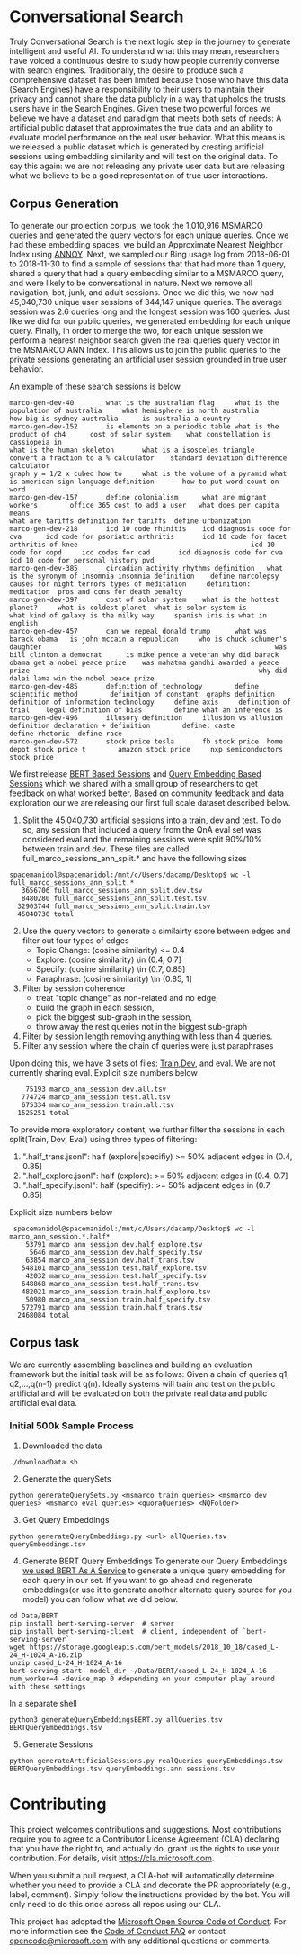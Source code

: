 # Conversational Search
Truly Conversational Search is the next logic step in the journey to generate intelligent and useful AI. To understand what this may mean, researchers have voiced a continuous desire to study how people currently converse with search engines. Traditionally, the desire to produce such a comprehensive dataset has been limited because those who have this data (Search Engines) have a responsibility to their users to maintain their privacy and cannot share the data publicly in a way that upholds the trusts users have in the Search Engines. Given these two powerful forces we believe we have a dataset and paradigm that meets both sets of needs: A artificial public dataset that approximates the true data and an ability to evaluate model performance on the real user behavior. What this means is we released a public dataset which is generated by creating artificial sessions using embedding similarity and will test on the original data. To say this again: we are not releasing any private user data but are releasing what we believe to be a good representation of true user interactions.

## Corpus Generation
To generate our projection corpus, we took the 1,010,916 MSMARCO queries and generated the query vectors for each unique queries. Once we had these embedding spaces, we build an Approximate Nearest Neighbor Index using [ANNOY](https://github.com/spotify/annoy).
Next, we sampled our Bing usage log from 2018-06-01 to 2018-11-30 to find a sample of sessions that that had more than 1 query, shared a query that had a query embedding similar to a MSMARCO query, and were likely to be conversational in nature. Next we remove all navigation, bot, junk, and adult sessions. Once we did this, we now had 45,040,730 unique user sessions of 344,147 unique queries. The average session was 2.6 queries long and the longest session was 160 queries. Just like we did for our public queries, we generated embedding for each unique query. Finally, in order to merge the two, for each unique session we perform a nearest neighbor search given the real queries query vector in the MSMARCO ANN Index. This allows us to join the public queries to the private sessions generating an artificial user session grounded in true user behavior. 

An example of these search sessions is below.
```
marco-gen-dev-40        what is the australian flag     what is the population of australia     what hemisphere is north australia                                                                       how big is sydney australia      is australia a country
marco-gen-dev-152       is elements on a periodic table what is the product of ch4      cost of solar system    what constellation is cassiopeia in                                                      what is the human skeleton       what is a isosceles triangle    convert a fraction to a % calculator    standard deviation difference calculator                                                         graph y = 1/2 x cubed how to     what is the volume of a pyramid what is american sign language definition       how to put word count on word
marco-gen-dev-157       define colonialism      what are migrant workers        office 365 cost to add a user   what does per capita means                                                               what are tariffs definition for tariffs  define urbanization
marco-gen-dev-218       icd 10 code rhinitis    icd diagnosis code for cva      icd code for psoriatic arthritis       icd 10 code for facet arthritis of knee                                           icd 10 code for copd     icd codes for cad       icd diagnosis code for cva      icd 10 code for personal history pvd
marco-gen-dev-385       circadian activity rhythms definition   what is the synonym of insomnia insomnia definition    define narcolepsy                                                                 causes for night terrors types of meditation     definition: meditation  pros and cons for death penalty
marco-gen-dev-397       cost of solar system    what is the hottest planet?     what is coldest planet  what is solar system is                                                                          what kind of galaxy is the milky way     spanish iris is what in english
marco-gen-dev-457       can we repeal donald trump      what was barack obama   is john mccain a republican     who is chuck schumer's daughter                                                          was bill clinton a democrat      is mike pence a veteran why did barack obama get a nobel peace prize    was mahatma gandhi awarded a peace prize                                                         why did dalai lama win the nobel peace prize
marco-gen-dev-485       definition of technology        define scientific method        definition of constant  graphs definition                                                                        definition of information technology     define axis     definition of  trial    legal definition of bias        define what an inference is
marco-gen-dev-496       illusory definition     illusion vs allusion definition declaration + definition        define: caste                                                                            define rhetoric  define race
marco-gen-dev-572       stock price tesla       fb stock price  home depot stock price t        amazon stock price     nxp semiconductors stock price
```

We first release [BERT Based Sessions](https://msmarco.blob.core.windows.net/conversationalsearch/artificialSessionsBERT500k.tsv.gz) and [Query Embedding Based Sessions](https://msmarco.blob.core.windows.net/conversationalsearch/artificialSessionsQueryEncoding500kSample.tsv.gz) which we shared with a small group of researchers to get feedback on what worked better. Based on community feedback and data exploration our we are releasing our first full scale dataset described below.

1. Split the 45,040,730 artificial sessions into a train, dev and test. To do so, any session that included a query from the QnA eval set was considered eval and the remaining sessions were split 90%/10% between train and dev. These files are called full_marco_sessions_ann_split.* and have the following sizes
```
spacemanidol@spacemanidol:/mnt/c/Users/dacamp/Desktop$ wc -l full_marco_sessions_ann_split.*
   3656706 full_marco_sessions_ann_split.dev.tsv
   8480280 full_marco_sessions_ann_split.test.tsv
  32903744 full_marco_sessions_ann_split.train.tsv
  45040730 total
```
2. Use the query vectors to generate a similairty score between edges and filter out four types of edges
    * Topic Change: (cosine similarity) <= 0.4 
    * Explore: (cosine similarity) \in (0.4, 0.7]
    * Specify: (cosine similarity) \in (0.7, 0.85]
    * Paraphrase: (cosine similarity) \in (0.85, 1]
3. Filter by session coherence
    * treat "topic change" as non-related and no edge, 
    * build the graph in each session, 
    * pick the biggest sub-graph in the session, 
    * throw away the rest queries not in the biggest sub-graph
4. Filter by session length removing anything with less than 4 queries.
5. Filter any session where the chain of queries were just paraphrases

Upon doing this, we have 3 sets of files: [Train](https://msmarco.blob.core.windows.net/conversationalsearch/ann_session_train.tar.gz),[Dev](https://msmarco.blob.core.windows.net/conversationalsearch/ann_session_dev.tar.gz), and eval. We are not currently sharing eval. Explicit size numbers below
```
    75193 marco_ann_session.dev.all.tsv
   774724 marco_ann_session.test.all.tsv
   675334 marco_ann_session.train.all.tsv
  1525251 total
```

To provide more exploratory content, we further filter the sessions in each split(Train, Dev, Eval) using three types of filtering:
1. ".half_trans.jsonl": half (explore|specifiy) >= 50% adjacent edges in (0.4, 0.85]
2. ".half_explore.jsonl": half (explore): >= 50% adjacent edges in (0.4, 0.7]
3. ".half_specify.jsonl": half (specifiy): >= 50% adjacent edges in (0.7, 0.85]

Explicit size numbers below
```
 spacemanidol@spacemanidol:/mnt/c/Users/dacamp/Desktop$ wc -l marco_ann_session.*.half*
    53791 marco_ann_session.dev.half_explore.tsv
     5646 marco_ann_session.dev.half_specify.tsv
    63854 marco_ann_session.dev.half_trans.tsv
   548101 marco_ann_session.test.half_explore.tsv
    42032 marco_ann_session.test.half_specify.tsv
   648868 marco_ann_session.test.half_trans.tsv
   482021 marco_ann_session.train.half_explore.tsv
    50980 marco_ann_session.train.half_specify.tsv
   572791 marco_ann_session.train.half_trans.tsv
  2468084 total
```


## Corpus task
We are currently assembling baselines and building an evaluation framework but the initial task will be as follows: Given a chain of queries q1, q2,...,q(n-1) predict q(n). Ideally systems will train and test on the public artificial and will be evaluated on both the private real data and public artificial eval data.

### Initial 500k Sample Process
1. Downloaded the data
~~~
./downloadData.sh
~~~
2. Generate the querySets
~~~
python generateQuerySets.py <msmarco train queries> <msmarco dev queries> <msmarco eval queries> <quoraQueries> <NQFolder>
~~~
3. Get Query Embeddings
~~~
python generateQueryEmbeddings.py <url> allQueries.tsv queryEmbeddings.tsv
~~~
4. Generate BERT Query Embeddings
To generate our Query Embeddings [we used BERT As A Service](https://github.com/hanxiao/bert-as-service) to generate a unique query embedding for each query in our set. If you want to go ahead and regenerate embeddings(or use it to generate another alternate query source for you model) you can follow what we did below.
~~~
cd Data/BERT
pip install bert-serving-server  # server
pip install bert-serving-client  # client, independent of `bert-serving-server`
wget https://storage.googleapis.com/bert_models/2018_10_18/cased_L-24_H-1024_A-16.zip
unzip cased_L-24_H-1024_A-16
bert-serving-start -model_dir ~/Data/BERT/cased_L-24_H-1024_A-16  -num_worker=4 -device_map 0 #depending on your computer play around with these settings
~~~
In a separate shell
~~~
python3 generateQueryEmbeddingsBERT.py allQueries.tsv BERTQueryEmbeddings.tsv
~~~
5. Generate Sessions
~~~
python generateArtificialSessions.py realQueries queryEmbeddings.tsv BERTQueryEmbeddings.tsv queryEmbeddings.ann sessions.tsv
~~~


# Contributing

This project welcomes contributions and suggestions.  Most contributions require you to agree to a
Contributor License Agreement (CLA) declaring that you have the right to, and actually do, grant us
the rights to use your contribution. For details, visit https://cla.microsoft.com.

When you submit a pull request, a CLA-bot will automatically determine whether you need to provide
a CLA and decorate the PR appropriately (e.g., label, comment). Simply follow the instructions
provided by the bot. You will only need to do this once across all repos using our CLA.

This project has adopted the [Microsoft Open Source Code of Conduct](https://opensource.microsoft.com/codeofconduct/).
For more information see the [Code of Conduct FAQ](https://opensource.microsoft.com/codeofconduct/faq/) or
contact [opencode@microsoft.com](mailto:opencode@microsoft.com) with any additional questions or comments.
